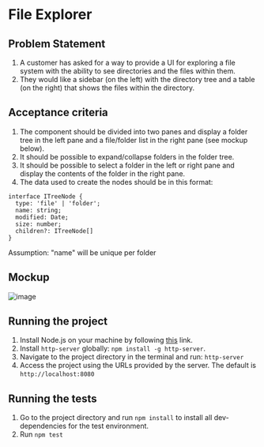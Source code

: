 # File Explorer

## Problem Statement
1. A customer has asked for a way to provide a UI for exploring a file system with the ability to
see directories and the files within them.
2. They would like a sidebar (on the left) with the directory tree and a table (on the right) that shows the files within the directory.

## Acceptance criteria
1. The component should be divided into two panes and display a folder tree in the left pane and a file/folder list in the right pane (see mockup below).
2. It should be possible to expand/collapse folders in the folder tree.
3. It should be possible to select a folder in the left or right pane and display the contents of the folder in the right pane.
4. The data used to create the nodes should be in this format:
```
interface ITreeNode {
  type: 'file' | 'folder';
  name: string;
  modified: Date;
  size: number;
  children?: ITreeNode[]
}
```
Assumption: "name" will be unique per folder

## Mockup

![image](https://github.com/user-attachments/assets/a61bdf86-8426-440d-b8e4-7c927629ce2d)

## Running the project
1. Install Node.js on your machine by following [this](https://nodejs.org/en/download/package-manager) link.
2. Install `http-server` globally: `npm install -g http-server`.
3. Navigate to the project directory in the terminal and run: `http-server`
4. Access the project using the URLs provided by the server. The default is `http://localhost:8080`

## Running the tests
1. Go to the project directory and run `npm install` to install all dev-dependencies for the test environment.
2. Run `npm test`

